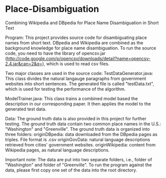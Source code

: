Place-Disambiguation
====================

Combining Wikipedia and DBpedia for Place Name Disambiguation in Short Text

Program:
This project provides source code for disambiguating place names from short text. DBpedia and Wikipedia are combined as the background knowledge for place name disambiguation. To run the source code, you need to have the library of opencsv.jar (http://code.google.com/p/opencsv/downloads/detail?name=opencsv-2.4.jar&can=2&q=), which is used to read csv files.

Two major classes are used in the source code:
TestDataGenerator.java: This class divides the natural langauge paragraphs from government websites into short sentences. The generated file is called "testData.txt", which is used for testing the performance of the algorithm.

ModelTrainer.java: This class trains a combined model based the description in our corresponding paper. It then applies the model to the generated test data.


Data: 
The ground truth data is also provided in this project for further testing. The ground truth data contain two common place names in the U.S.: "Washington" and "Greenville". The ground truth data is organized into three folders:
originDBpedia: data downloaded from the DBpedia pages as triples. File format is .csv
originGovData: natural language descriptions retrieved from cities' government websites.
originWikipedia: content from Wikipedia pages, as natural language descriptions.

 
Important note: 
The data are put into two separate folders, i.e., folder of "Washington" and folder of "Greenville". To run the program against the data, please first copy one set of the data into the root directory.


